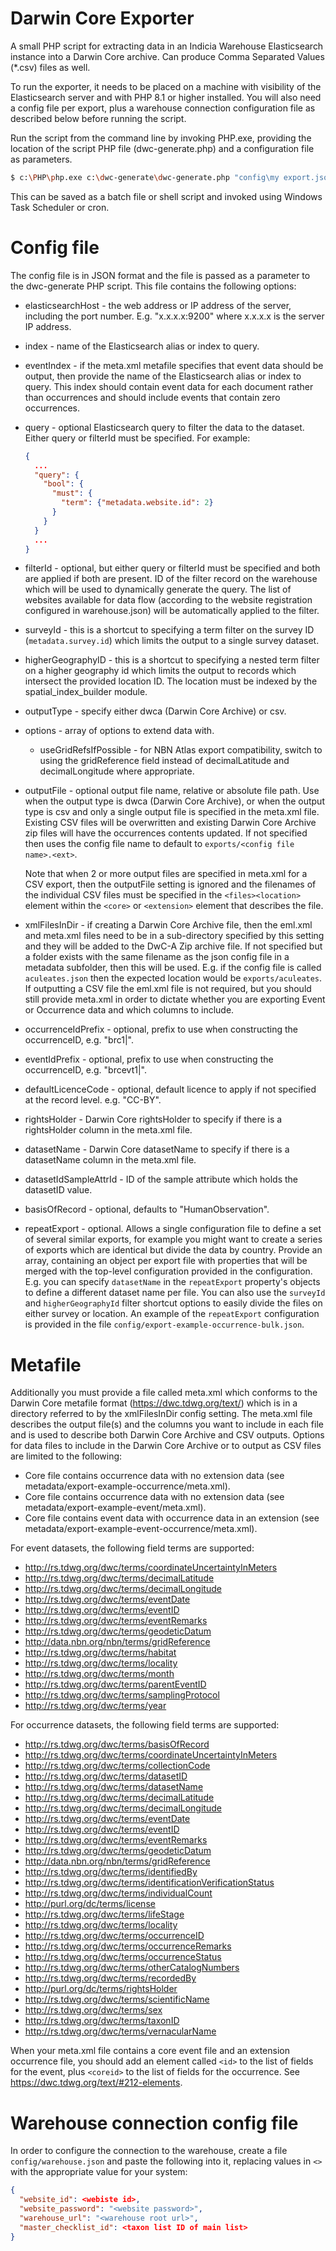 # Darwin Core Exporter

A small PHP script for extracting data in an Indicia Warehouse Elasticsearch instance into a
Darwin Core archive. Can produce Comma Separated Values (*.csv) files as well.

To run the exporter, it needs to be placed on a machine with visibility of the Elasticsearch server
and with PHP 8.1 or higher installed. You will also need a config file per export, plus a warehouse
connection configuration file as described below before running the script.

Run the script from the command line by invoking PHP.exe, providing the location of the script PHP
file (dwc-generate.php) and a configuration file as parameters.

```bash
$ c:\PHP\php.exe c:\dwc-generate\dwc-generate.php "config\my export.json"
```

This can be saved as a batch file or shell script and invoked using Windows Task Scheduler or cron.

# Config file

The config file is in JSON format and the file is passed as a parameter to the dwc-generate PHP
script. This file contains the following options:

* elasticsearchHost - the web address or IP address of the server, including the port number. E.g.
  "x.x.x.x:9200" where x.x.x.x is the server IP address.
* index - name of the Elasticsearch alias or index to query.
* eventIndex - if the meta.xml metafile specifies that event data should be output, then provide
  the name of the Elasticsearch alias or index to query. This index should contain event data for
  each document rather than occurrences and should include events that contain zero occurrences.
* query - optional Elasticsearch query to filter the data to the dataset. Either query or filterId
  must be specified. For example:
  ```json
  {
    ...
    "query": {
      "bool": {
        "must": {
          "term": {"metadata.website.id": 2}
        }
      }
    }
    ...
  }
  ```
* filterId - optional, but either query or filterId must be specified and both are applied if both
  are present. ID of the filter record on the warehouse which will be used to dynamically generate
  the query. The list of websites available for data flow (according to the website registration
  configured in warehouse.json) will be automatically applied to the filter.
* surveyId - this is a shortcut to specifying a term filter on the survey ID (`metadata.survey.id`)
  which limits the output to a single survey dataset.
* higherGeographyID - this is a shortcut to specifying a nested term filter on a higher geography
  id which limits the output to records which intersect the provided location ID. The location must
  be indexed by the spatial_index_builder module.
* outputType - specify either dwca (Darwin Core Archive) or csv.
* options - array of options to extend data with.
  * useGridRefsIfPossible - for NBN Atlas export compatibility, switch to using the gridReference
    field instead of decimalLatitude and decimalLongitude where appropriate.
* outputFile - optional output file name, relative or absolute file path. Use when the output type
  is dwca (Darwin Core Archive), or when the output type is csv and only a single output file is
  specified in the meta.xml file. Existing CSV files will be overwritten and existing Darwin Core
  Archive zip files will have the occurrences contents updated. If not specified then uses the
  config file name to default to `exports/<config file name>.<ext>`.

  Note that when 2 or more output files are specified in meta.xml for a CSV export, then the
  outputFile setting is ignored and the filenames of the individual CSV files must be specified in
  the `<files><location>` element within the `<core>` or `<extension>` element that describes the
  file.
* xmlFilesInDir - if creating a Darwin Core Archive file, then the eml.xml and meta.xml files need
  to be in a sub-directory specified by this setting and they will be added to the DwC-A Zip
  archive file. If not specified but a folder exists with the same filename as the json config file
  in a metadata subfolder, then this will be used. E.g. if the config file is called
  `aculeates.json` then the expected location would be `exports/aculeates`. If outputting a CSV
  file the eml.xml file is not required, but you should still provide meta.xml in order to dictate
  whether you are exporting Event or Occurrence data and which columns to include.
* occurrenceIdPrefix - optional, prefix to use when constructing the occurrenceID, e.g. "brc1|".
* eventIdPrefix - optional, prefix to use when constructing the occurrenceID, e.g. "brcevt1|".
* defaultLicenceCode - optional, default licence to apply if not specified at the record level.
  e.g. "CC-BY".
* rightsHolder - Darwin Core rightsHolder to specify if there is a rightsHolder column in the
  meta.xml file.
* datasetName - Darwin Core datasetName to specify if there is a datasetName column in the
  meta.xml file.
* datasetIdSampleAttrId - ID of the sample attribute which holds the datasetID value.
* basisOfRecord - optional, defaults to "HumanObservation".
* repeatExport - optional. Allows a single configuration file to define a set of several similar
  exports, for example you might want to create a series of exports which are identical but divide
  the data by country. Provide an array, containing an object per export file with properties that
  will be merged with the top-level configuration provided in the configuration. E.g. you can
  specify `datasetName` in the `repeatExport` property's objects to define a different dataset name
  per file. You can also use the `surveyId` and `higherGeographyId` filter shortcut options to
  easily divide the files on either survey or location. An example of the `repeatExport`
  configuration is provided in the file `config/export-example-occurrence-bulk.json`.

# Metafile

Additionally you must provide a file called meta.xml which conforms to the Darwin Core metafile
format (https://dwc.tdwg.org/text/) which is in a directory referred to by the xmlFilesInDir config
setting. The meta.xml file describes the output file(s) and the columns you want to include in each
file and is used to describe both Darwin Core Archive and CSV outputs. Options for data files to
include in the Darwin Core Archive or to output as CSV files are limited to the following:

* Core file contains occurrence data with no extension data (see
  metadata/export-example-occurrence/meta.xml).
* Core file contains occurrence data with no extension data (see
  metadata/export-example-event/meta.xml).
* Core file contains event data with occurrence data in an extension (see
  metadata/export-example-event-occurrence/meta.xml).

For event datasets, the following field terms are supported:
* http://rs.tdwg.org/dwc/terms/coordinateUncertaintyInMeters
* http://rs.tdwg.org/dwc/terms/decimalLatitude
* http://rs.tdwg.org/dwc/terms/decimalLongitude
* http://rs.tdwg.org/dwc/terms/eventDate
* http://rs.tdwg.org/dwc/terms/eventID
* http://rs.tdwg.org/dwc/terms/eventRemarks
* http://rs.tdwg.org/dwc/terms/geodeticDatum
* http://data.nbn.org/nbn/terms/gridReference
* http://rs.tdwg.org/dwc/terms/habitat
* http://rs.tdwg.org/dwc/terms/locality
* http://rs.tdwg.org/dwc/terms/month
* http://rs.tdwg.org/dwc/terms/parentEventID
* http://rs.tdwg.org/dwc/terms/samplingProtocol
* http://rs.tdwg.org/dwc/terms/year

For occurrence datasets, the following field terms are supported:

* http://rs.tdwg.org/dwc/terms/basisOfRecord
* http://rs.tdwg.org/dwc/terms/coordinateUncertaintyInMeters
* http://rs.tdwg.org/dwc/terms/collectionCode
* http://rs.tdwg.org/dwc/terms/datasetID
* http://rs.tdwg.org/dwc/terms/datasetName
* http://rs.tdwg.org/dwc/terms/decimalLatitude
* http://rs.tdwg.org/dwc/terms/decimalLongitude
* http://rs.tdwg.org/dwc/terms/eventDate
* http://rs.tdwg.org/dwc/terms/eventID
* http://rs.tdwg.org/dwc/terms/eventRemarks
* http://rs.tdwg.org/dwc/terms/geodeticDatum
* http://data.nbn.org/nbn/terms/gridReference
* http://rs.tdwg.org/dwc/terms/identifiedBy
* http://rs.tdwg.org/dwc/terms/identificationVerificationStatus
* http://rs.tdwg.org/dwc/terms/individualCount
* http://purl.org/dc/terms/license
* http://rs.tdwg.org/dwc/terms/lifeStage
* http://rs.tdwg.org/dwc/terms/locality
* http://rs.tdwg.org/dwc/terms/occurrenceID
* http://rs.tdwg.org/dwc/terms/occurrenceRemarks
* http://rs.tdwg.org/dwc/terms/occurrenceStatus
* http://rs.tdwg.org/dwc/terms/otherCatalogNumbers
* http://rs.tdwg.org/dwc/terms/recordedBy
* http://purl.org/dc/terms/rightsHolder
* http://rs.tdwg.org/dwc/terms/scientificName
* http://rs.tdwg.org/dwc/terms/sex
* http://rs.tdwg.org/dwc/terms/taxonID
* http://rs.tdwg.org/dwc/terms/vernacularName

When your meta.xml file contains a core event file and an extension occurrence file, you should add
an element called `<id>` to the list of fields for the event, plus `<coreid>` to the list of fields
for the occurrence. See https://dwc.tdwg.org/text/#212-elements.

# Warehouse connection config file

In order to configure the connection to the warehouse, create a file `config/warehouse.json` and
paste the following into it, replacing values in `<>` with the appropriate value for your system:

```json
{
  "website_id": <webiste id>,
  "website_password": "<website password>",
  "warehouse_url": "<warehouse root url>",
  "master_checklist_id": <taxon list ID of main list>
}
```